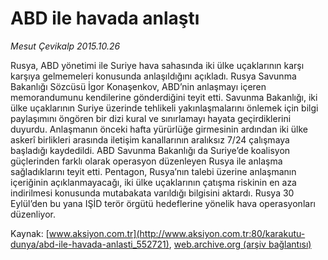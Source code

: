 # ABD ile havada anlaştı

*Mesut Çevikalp 2015.10.26*

<div class="pNewsDetailMainContent ctx_content" itemprop="articleBody">
 <p>
  Rusya, ABD yönetimi ile Suriye hava sahasında iki ülke uçaklarının karşı karşıya gelmemeleri konusunda anlaşıldığını açıkladı. Rusya Savunma Bakanlığı Sözcüsü İgor Konaşenkov, ABD’nin anlaşmayı içeren memorandumunu kendilerine gönderdiğini teyit etti. Savunma Bakanlığı, iki ülke uçaklarının Suriye üzerinde tehlikeli yakınlaşmalarını önlemek için bilgi paylaşımını öngören bir dizi kural ve sınırlamayı hayata geçirdiklerini duyurdu. Anlaşmanın önceki hafta yürürlüğe girmesinin ardından iki ülke askerî birlikleri arasında iletişim kanallarının aralıksız 7/24 çalışmaya başladığı kaydedildi. ABD Savunma Bakanlığı da Suriye’de koalisyon güçlerinden farklı olarak operasyon düzenleyen Rusya ile anlaşma sağladıklarını teyit etti. Pentagon, Rusya’nın talebi üzerine anlaşmanın içeriğinin açıklanmayacağı, iki ülke uçaklarının çatışma riskinin en aza indirilmesi konusunda mutabakata varıldığı bilgisini aktardı. Rusya 30 Eylül’den bu yana IŞİD terör örgütü hedeflerine yönelik hava operasyonları düzenliyor.
 </p>
</div>


Kaynak: [www.aksiyon.com.tr](http://www.aksiyon.com.tr:80/karakutu-dunya/abd-ile-havada-anlasti_552721), [web.archive.org (arşiv bağlantısı)](http://web.archive.org/web/20151103105043/http://www.aksiyon.com.tr:80/karakutu-dunya/abd-ile-havada-anlasti_552721)
